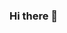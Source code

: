 ### Hi there 👋

<!--
👋 Hi, I’m @Saadaldoaij
👀 I’m interested in DS,ML 📈 & Front-end dev
🌱 I’m currently learning Cybersecurity
💞️ I’m looking to collaborate on anything I might help in.
 &nbsp;**Connect with me**
<p align="left">
<a href="https://twitter.com/SaadAldoaij" target="blank"><img align="center" src="https://raw.githubusercontent.com/rahuldkjain/github-profile-readme-generator/master/src/images/icons/Social/twitter.svg" alt="gautamkrishnar" height="30" width="40" /></a>
<a href="https://www.linkedin.com/in/saad-s-aldoaij-b05abb21a/" target="blank"><img align="center" src="https://raw.githubusercontent.com/rahuldkjain/github-profile-readme-generator/master/src/images/icons/Social/linked-in-alt.svg" alt="gautamkrishnar" height="30" width="40" /></a>
-->
